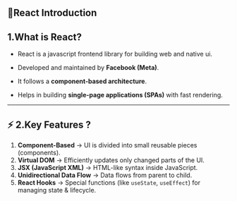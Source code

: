 ## 📌React Introduction

## 1.What is React?
- React is a javascript frontend library for building web and native ui.

- Developed and maintained by **Facebook (Meta)**.  
- It follows a **component-based architecture**.  
- Helps in building **single-page applications (SPAs)** with fast rendering.  

---

## ⚡ 2.Key Features ?
1. **Component-Based** → UI is divided into small reusable pieces (components).  
2. **Virtual DOM** → Efficiently updates only changed parts of the UI.  
3. **JSX (JavaScript XML)** → HTML-like syntax inside JavaScript.  
4. **Unidirectional Data Flow** → Data flows from parent to child.  
5. **React Hooks** → Special functions (like `useState`, `useEffect`) for managing state & lifecycle.  

